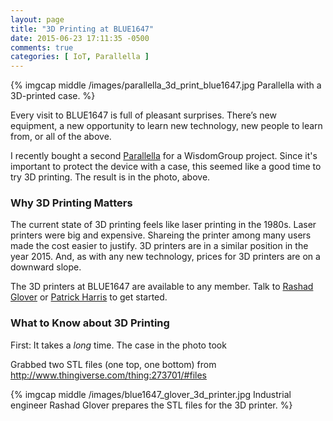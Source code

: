```yaml
---
layout: page
title: "3D Printing at BLUE1647"
date: 2015-06-23 17:11:35 -0500
comments: true
categories: [ IoT, Parallella ]
---
```

{% imgcap middle /images/parallella_3d_print_blue1647.jpg Parallella with a 3D-printed case. %}

Every visit to BLUE1647 is full of pleasant surprises. There’s new equipment, a new opportunity to learn new technology, new people to learn from, or all of the above.

I recently bought a second [Parallella](/blog/2015/05/27/massively-parallel-parallella/) for a WisdomGroup project. Since it's important to protect the device with a case, this seemed like a good time to try 3D printing. The result is in the photo, above.
<!--more-->
### Why 3D Printing Matters
The current state of 3D printing feels like laser printing in the 1980s. Laser printers were big and expensive. Shareing the printer among many users made the cost easier to justify. 3D printers are in a similar position in the year 2015. And, as with any new technology, prices for 3D printers are on a downward slope. 

The 3D printers at BLUE1647 are available to any member. Talk to [Rashad Glover](http://www.rashadglover.com/) or [Patrick Harris](http://imagine-it-tech.com/) to get started.

### What to Know about 3D Printing
First: It takes a _long_ time. The case in the photo took 

Grabbed two STL files (one top, one bottom) from http://www.thingiverse.com/thing:273701/#files

{% imgcap middle /images/blue1647_glover_3d_printer.jpg Industrial engineer Rashad Glover prepares the STL files for the 3D printer. %}


